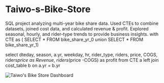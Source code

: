 # Taiwo-s-Bike-Store
SQL project analyzing multi-year bike share data. Used CTEs to combine datasets, joined cost data, and calculated revenue &amp; profit. Explored seasonal, hourly, and rider-type trends to provide business insights.
with CTE as (
SELECT * FROM bike_share_yr_0
union
SELECT * FROM bike_share_yr_1)


select 
dteday,
season,
a.yr,
weekday,
hr,
rider_type,
riders,
price,
COGS, 
riders*price as Revenue,
riders*(price -COGS) as profit
from CTE a
left join cost_table b
on a.yr = b.yr


![Taiwo's Bike Store Dashboard](https://github.com/user-attachments/assets/81cf5a62-e4f9-420a-830a-50db67be7640)





